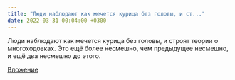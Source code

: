 ```yaml
---
title: "Люди наблюдают как мечется курица без головы, и ст..."
date: 2022-03-31 00:04:00 +0300
---
```


Люди наблюдают как мечется курица без головы, и строят теории о многоходовках. Это ещё более несмешно, чем предыдущее несмешно, и ещё два несмешно до этого.

[Вложение](/assets/vk_photos/2/5YYViQRtImg.jpg)
